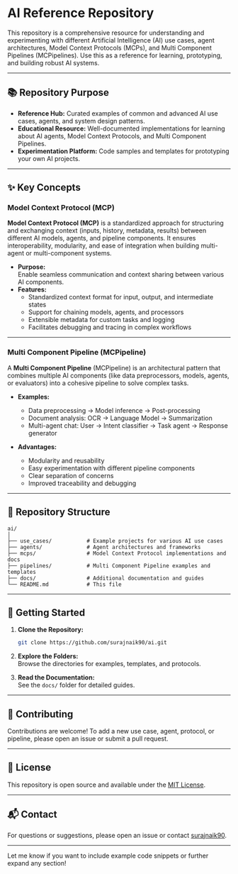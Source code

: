 # AI Reference Repository

This repository is a comprehensive resource for understanding and experimenting with different Artificial Intelligence (AI) use cases, agent architectures, Model Context Protocols (MCPs), and Multi Component Pipelines (MCPipelines). Use this as a reference for learning, prototyping, and building robust AI systems.

---

## 📚 Repository Purpose

- **Reference Hub:** Curated examples of common and advanced AI use cases, agents, and system design patterns.
- **Educational Resource:** Well-documented implementations for learning about AI agents, Model Context Protocols, and Multi Component Pipelines.
- **Experimentation Platform:** Code samples and templates for prototyping your own AI projects.

---

## ✨ Key Concepts

### Model Context Protocol (MCP)

**Model Context Protocol (MCP)** is a standardized approach for structuring and exchanging context (inputs, history, metadata, results) between different AI models, agents, and pipeline components. It ensures interoperability, modularity, and ease of integration when building multi-agent or multi-component systems.

- **Purpose:**  
  Enable seamless communication and context sharing between various AI components.
- **Features:**  
  - Standardized context format for input, output, and intermediate states  
  - Support for chaining models, agents, and processors  
  - Extensible metadata for custom tasks and logging  
  - Facilitates debugging and tracing in complex workflows

---

### Multi Component Pipeline (MCPipeline)

A **Multi Component Pipeline** (MCPipeline) is an architectural pattern that combines multiple AI components (like data preprocessors, models, agents, or evaluators) into a cohesive pipeline to solve complex tasks.

- **Examples:**  
  - Data preprocessing → Model inference → Post-processing  
  - Document analysis: OCR → Language Model → Summarization  
  - Multi-agent chat: User → Intent classifier → Task agent → Response generator

- **Advantages:**  
  - Modularity and reusability  
  - Easy experimentation with different pipeline components  
  - Clear separation of concerns  
  - Improved traceability and debugging

---

## 📂 Repository Structure

```
ai/
│
├── use_cases/           # Example projects for various AI use cases
├── agents/              # Agent architectures and frameworks
├── mcps/                # Model Context Protocol implementations and docs
├── pipelines/           # Multi Component Pipeline examples and templates
├── docs/                # Additional documentation and guides
└── README.md            # This file
```

---

## 🚀 Getting Started

1. **Clone the Repository:**  
   ```bash
   git clone https://github.com/surajnaik90/ai.git
   ```

2. **Explore the Folders:**  
   Browse the directories for examples, templates, and protocols.

3. **Read the Documentation:**  
   See the `docs/` folder for detailed guides.

---

## 🤝 Contributing

Contributions are welcome! To add a new use case, agent, protocol, or pipeline, please open an issue or submit a pull request.

---

## 📢 License

This repository is open source and available under the [MIT License](LICENSE).

---

## 📬 Contact

For questions or suggestions, please open an issue or contact [surajnaik90](https://github.com/surajnaik90).

---

Let me know if you want to include example code snippets or further expand any section!
